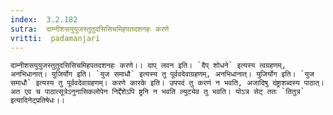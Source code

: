 ```yaml
---
index:  3.2.182
sutra:  दाम्नीशसयुयुजस्तुतुदसिसिचमिहपतदशनहः करणे
vritti:  padamanjari
---
```


	दाम्नीशसयुयुजस्तुतुदसिसिचमिहपतदशनहः करणे।। दाप् लवन इति। `दैप् शोधने` इत्यस्य त्वग्रहणम्, अनभिधानात्। युजिर्योग इति। `युज समाधौ` इत्यस्य तु पूर्ववदेवाग्रहणम्, अनभिधानात्। युजिर्योग इति। `युज समाधौ` इत्यस्य तु पूर्ववदेवाग्रहणम्। करणे कारके इति। उपपदं तु करणं न भवति, अजादिषु दंष्ट्राशब्दस्य पाठात्। अत एव च पाठात्सूत्रेऽनुनासिकलोपेन निर्द्देशेऽपि ष्ट्रनि न भवति ल्युट्येव तु भवति। योऽत्र सेट् ततः `तितुत्र` इत्यादिनेट्प्रतिषेधः।।
